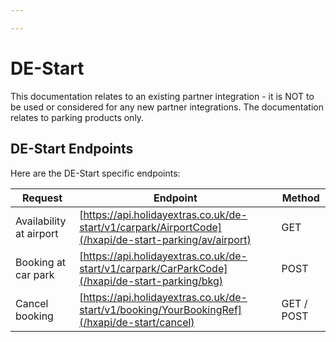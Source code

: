 ```yaml
---

---
```


# DE-Start

This documentation relates to an existing partner integration - it is NOT to be used or considered for any new partner integrations. The documentation relates to parking products only.

## DE-Start Endpoints

Here are the DE-Start specific endpoints:

 | Request | Endpoint | Method |
 | ------ | -------- | ------ |
 | Availability at airport  | [https://api.holidayextras.co.uk/de-start/v1/carpark/AirportCode](/hxapi/de-start-parking/av/airport)| GET    |
 | Booking at car park | [https://api.holidayextras.co.uk/de-start/v1/carpark/CarParkCode](/hxapi/de-start-parking/bkg)| POST   |
 | Cancel booking | [https://api.holidayextras.co.uk/de-start/v1/booking/YourBookingRef](/hxapi/de-start/cancel)| GET / POST   |
